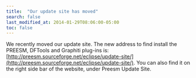 ```yaml
---
title:  "Our update site has moved"
search: false
last_modified_at: 2014-01-29T08:06:00-05:00
toc: false
---
```


We recently moved our update site. The new address to find install the PREESM, DFTools and Graphiti plug-ins is: [http://preesm.sourceforge.net/eclipse/update-site/](http://preesm.sourceforge.net/eclipse/update-site/). You can also find it on the right side bar of the website, under Preesm Update Site.

